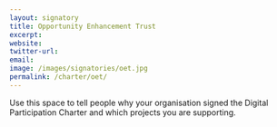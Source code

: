 ```yaml
---
layout: signatory
title: Opportunity Enhancement Trust
excerpt: 
website: 
twitter-url: 
email: 
image: /images/signatories/oet.jpg
permalink: /charter/oet/
---
```


Use this space to tell people why your organisation signed the Digital Participation Charter and which projects you are supporting.